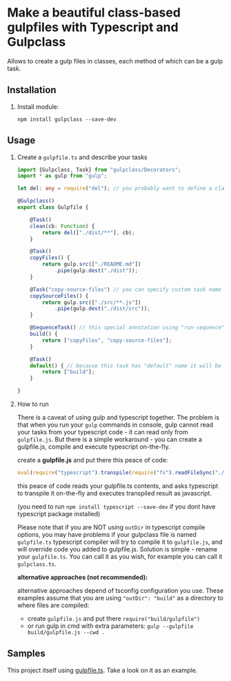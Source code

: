 # Make a beautiful class-based gulpfiles with Typescript and Gulpclass

Allows to create a gulp files in classes, each method of which can be a gulp task.

## Installation

1. Install module:

    `npm install gulpclass --save-dev`

## Usage

1. Create a `gulpfile.ts` and describe your tasks
    
    ```typescript
    import {Gulpclass, Task} from "gulpclass/Decorators";
    import * as gulp from "gulp";
    
    let del: any = require("del"); // you probably want to define a classes that does not have type definition this way
    
    @Gulpclass()
    export class Gulpfile {
    
        @Task()
        clean(cb: Function) {
            return del(["./dist/**"], cb);
        }
    
        @Task()
        copyFiles() {
            return gulp.src(["./README.md"])
                .pipe(gulp.dest("./dist"));
        }
    
        @Task("copy-source-files") // you can specify custom task name if you need
        copySourceFiles() {
            return gulp.src(["./src/**.js"])
                .pipe(gulp.dest("./dist/src"));
        }
    
        @SequenceTask() // this special annotation using "run-sequence" module to run returned tasks in sequence
        build() {
            return ["copyFiles", "copy-source-files"];
        }
    
        @Task()
        default() { // because this task has "default" name it will be run as default gulp task
            return ["build"];
        }
    
    }
    ```
    
2. How to run

    There is a caveat of using gulp and typescript together. The problem is that when you run your `gulp` commands 
    in console, gulp cannot read your tasks from your typescript code - it can read only from `gulpfile.js`. 
    But there is a simple workaround - you can create a gulpfile.js, compile and execute typescript on-the-fly.
    
    create a **gulpfile.js** and put there this peace of code:
    ```javascript
    eval(require("typescript").transpile(require("fs").readFileSync("./gulpfile.ts").toString()));
    ```
    this peace of code reads your gulpfile.ts contents, and asks typescript to transpile it on-the-fly and executes transpiled result as javascript.
    
    (you need to run `npm install typescript --save-dev` if you dont have typescript package installed)
    
    Please note that if you are NOT using `outDir` in typescript compile options, you may have problems if your 
    gulpclass file is named `gulpfile.ts` typescript compiler will try to compile it to `gulpfile.js`, and will override
    code you added to gulpfile.js. Solution is simple - rename your `gulpfile.ts`. You can call it as you wish, 
    for example you can call it `gulpclass.ts`.
    
    **alternative approaches (not recommended):**

    alternative approaches depend of tsconfig configuration you use. These examples assume that you are using 
    `"outDir": "build"` as a directory to where files are compiled:

    * create `gulpfile.js` and put there ```require("build/gulpfile")```
    * or run gulp in cmd with extra parameters: `gulp --gulpfile build/gulpfile.js --cwd .`
    
## Samples

This project itself using [gulpfile.ts](https://github.com/PLEEROCK/gulpclass/blob/master/gulpfile.ts).
Take a look on it as an example.


[1]: https://github.com/PLEEROCK/microframework
[2]: https://github.com/gulpclass/gulpfile.ts
